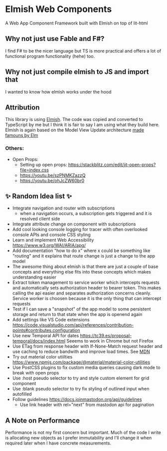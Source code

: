 # Elmish Web Components

A Web App Component Framework built with Elmish on top of lit-html

## Why not just use Fable and F#?

I find F# to be the nicer language but TS is more practical and offers a lot of functional program functionality (hehe) too.

## Why not just compile elmish to JS and import that

I wanted to know how elmish works under the hood

## Attribution

This library is using [Elmish](https://github.com/elmish/elmish). The code was copied and converted to TypeScript by me but I think it is fair to say I am using what they build here. Elmish is again based on the Model View Update architecture [made famouns by Elm](https://github.com/elmish/elmish#elmish-elm-like-abstractions-for-f-applications)

### Others:

- Open Props:
  - Setting up open props: https://stackblitz.com/edit/jit-open-props?file=index.css
  - https://youtu.be/szPNMKZazzQ
  - https://youtu.be/ohJcZW60br0

## ✨ Random Idea list ✨

- Integrate navigation and router with subscriptions
  - when a navigation occurs, a subscription gets triggered and it is resolved client side
- Integrate attribute change on component with subscriptions
- Add cool looking console logging for tracer with often overlooked console APIs and console CSS styling
- Learn and implement Web Accessibility https://www.w3.org/WAI/ARIA/apg/
- Add documentation "how to do x" where x could be something like "routing" and it explains that route change is just a change to the app model
- The awesome thing about elmish is that there are just a couple of base concepts and everything else fits into these concepts which makes understanding easier
- Extract token management to service worker which intercepts requests and automatically sets authorization header to bearer token. This makes calling the api easier and separates authorization concerns cleanly. Service worker is choosen because it is the only thing that can intercept requests
- Test if I can save a "snapshot" of the app model to some persistent storage and return to that state when the app is openend again
- Add settings like VS Code extensions https://code.visualstudio.com/api/references/contribution-points#contributes.configuration
- Use new Temporal API for dates https://tc39.es/proposal-temporal/docs/index.html
  Seeems to work in Chrome but not Firefox
- Use ETag from response header with If-None-Match request header and use caching to reduce bandwith and improve load times. See [MDN](https://developer.mozilla.org/en-US/docs/Web/HTTP/Headers/ETag)
- Try out material color utiilties https://www.npmjs.com/package/@material/material-color-utilities
- Use PostCSS plugins to fix custom media queries causing dark mode to break with open props
- Use :host pseudo selector to try and style custom element for grid component
- Use :blank pseudo selector to try fix styling of outlined input when autofilled
- Follow guidelines https://docs.joinmastodon.org/api/guidelines
  - Use link header with rel="next" from mastodon api for pagination

## A Note on Performance

Performance is not my first concern but important. Much of the code I write is allocating new objects as I prefer immutability and I'll change it when required later when I have concrete measurements.
